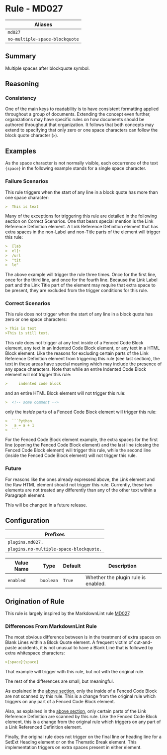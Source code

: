 # Rule - MD027

| Aliases |
| --- |
| `md027` |
| `no-multiple-space-blockquote` |

## Summary

Multiple spaces after blockquote symbol.

## Reasoning

### Consistency

One of the main keys to readability is to have consistent formatting applied
throughout a group of documents.  Extending the concept even further,
organizations may have specific rules on how documents should be authored throughout
that organization.  It follows that both concepts may extend to specifying
that only zero or one space characters can follow the block quote character
(`>`).

## Examples

As the space character is not normally visible, each occurrence of
the text `{space}` in the following example stands for a single
space character.

### Failure Scenarios

This rule triggers when the start of any line in a block quote has more than
one space character:

```Markdown
>  This is text
```

Many of the exceptions for triggering this rule are detailed in the following section
on Correct Scenarios.  One that bears special mention is the Link Reference Definition
element.  A Link Reference Definition element that has extra spaces in the non-Label
and non-Title parts of the element will trigger this rule:

```Markdown
>  [lab
>  el]:
>  /url
>  "tit
>  le"
```

The above example will trigger the rule three times.  Once for the first line,
once for the third line, and once for the fourth line.  Because the Link Label
part and the Link Title part of the element may require that extra space to be
present, they are excluded from the trigger conditions for this rule.

### Correct Scenarios

This rule does not trigger when the start of any line in a block quote has
zero or one space characters:

```Markdown
> This is text
>This is still text.
```

This rule does not trigger at any text inside of a Fenced Code Block element,
any text in an Indented Code Block element, or any text in a HTML Block element.
Like the reasons for excluding certain parts of the Link Reference
Definition element from triggering this rule (see last section), the text in
these areas have special meaning which may include the presence of any
space characters.  Note that while an entire Indented Code Block element
will not trigger this rule:

```Markdown
>     indented code block
```

and an entire HTML Block element will not trigger this rule:

```Markdown
>  <!-- some comment -->
```

only the *inside* parts of a Fenced Code Block element will trigger
this rule:

````Markdown
>  ```Python
>   a = a + 1
>  ```
````

For the Fenced Code Block element example, the extra spaces for the
first line (opening the Fenced Code Block element) and the last line
(closing the Fenced Code Block element) will trigger this rule, while
the second line (inside the Fenced Code Block element) will not trigger
this rule.

### Future

For reasons like the ones already expressed above, the
Link element and the Raw HTML element should not trigger this rule.
Currently, these two elements are not treated any differently than
any of the other text within a Paragraph element.

This will be changed in a future release.

## Configuration

| Prefixes |
| --- |
| `plugins.md027.` |
| `plugins.no-multiple-space-blockquote.` |

| Value Name | Type | Default | Description |
| -- | -- | -- | -- |
| `enabled` | `boolean` | `True` | Whether the plugin rule is enabled. |

## Origination of Rule

This rule is largely inspired by the MarkdownLint rule
[MD027](https://github.com/DavidAnson/markdownlint/blob/main/doc/Rules.md#md027---multiple-spaces-after-blockquote-symbol).

### Differences From MarkdownLint Rule

The most obvious difference between is in the treatment of extra
spaces on Blank Lines within a Block Quote element.  A frequent
victim of cut-and-paste accidents, it is not unusual to have a
Blank Line that is followed by extra whitespace characters:

```Markdown
>{space}{space}
```

That example will trigger with this rule, but not with the original
rule.

The rest of the differences are small, but meaningful.

As explained
in the [above section](#correct-scenarios), only the inside of a
Fenced Code Block are not scanned by this rule.  This is a change
from the original rule which triggers on any part of a Fenced Code
Block element.

Also, as explained in the [above section](#failure-scenarios), only
certain parts of the Link Reference Definition are scanned by this
rule.  Like the Fenced Code Block element, this is a change from the
original rule which triggers on any part of a Link Referenced Definition
element.

Finally, the original rule does not trigger on the final line or
heading line for a SetExt Heading element or on the Thematic Break
element.  This implementation triggers on extra spaces present in
either element.
